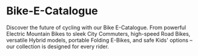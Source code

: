 # Bike-E-Catalogue
 Discover the future of cycling with our Bike E-Catalogue. From powerful Electric Mountain Bikes to sleek City Commuters, high-speed Road Bikes, versatile Hybrid models, portable Folding E-Bikes, and safe Kids' options – our collection is designed for every rider.
